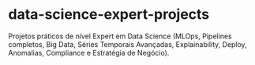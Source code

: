 # data-science-expert-projects
Projetos práticos de nível Expert em Data Science (MLOps, Pipelines completos, Big Data, Séries Temporais Avançadas, Explainability, Deploy, Anomalias, Compliance e Estratégia de Negócio).
